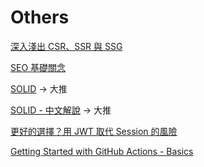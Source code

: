 # Others

[深入淺出 CSR、SSR 與 SSG](https://ithelp.ithome.com.tw/articles/10266781#response-324535)

[SEO 基礎關念](https://www.yesharris.com/seo-basic/crawl-and-index/)

[SOLID](https://medium.com/backticks-tildes/the-s-o-l-i-d-principles-in-pictures-b34ce2f1e898) -> 大推

[SOLID - 中文解說](https://skyyen999.gitbooks.io/-study-design-pattern-in-java/content/oodPrinciple.html) -> 大推

[更好的選擇？用 JWT 取代 Session 的風險](https://medium.com/@ken00535/jwt-vs-session-44175f2f2656)

[Getting Started with GitHub Actions - Basics](https://dev.to/this-is-learning/github-actions-basics-12em)